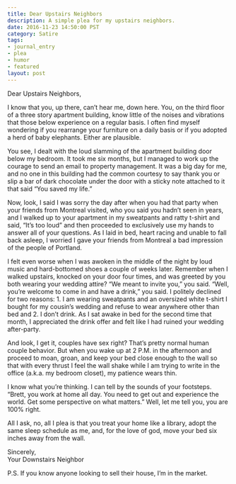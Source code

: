```yaml
---
title: Dear Upstairs Neighbors
description: A simple plea for my upstairs neighbors.
date: 2016-11-23 14:50:00 PST
category: Satire
tags:
- journal_entry
- plea
- humor
- featured
layout: post
---
```


Dear Upstairs Neighbors,

I know that you, up there, can’t hear me, down here. You, on the third floor of a three story apartment building, know little of the noises and vibrations that those below experience on a regular basis. I often find myself wondering if you rearrange your furniture on a daily basis or if you adopted a herd of baby elephants. Either are plausible.

You see, I dealt with the loud slamming of the apartment building door below my bedroom. It took me six months, but I managed to work up the courage to send an email to property management. It was a big day for me, and no one in this building had the common courtesy to say thank you or slip a bar of dark chocolate under the door with a sticky note attached to it that said “You saved my life.”

Now, look, I said I was sorry the day after when you had that party when your friends from Montreal visited, who you said you hadn’t seen in years, and I walked up to your apartment in my sweatpants and ratty t-shirt and said, “It’s too loud” and then proceeded to exclusively use my hands to answer all of your questions. As I laid in bed, heart racing and unable to fall back asleep, I worried I gave your friends from Montreal a bad impression of the people of Portland.

I felt even worse when I was awoken in the middle of the night by loud music and hard-bottomed shoes a couple of weeks later. Remember when I walked upstairs, knocked on your door four times, and was greeted by you both wearing your wedding attire? “We meant to invite you,” you said. “Well, you’re welcome to come in and have a drink,” you said. I politely declined for two reasons: 1. I am wearing sweatpants and an oversized white t-shirt I bought for my cousin’s wedding and refuse to wear anywhere other than bed and 2. I don’t drink. As I sat awake in bed for the second time that month, I appreciated the drink offer and felt like I had ruined your wedding after-party.

And look, I get it, couples have sex right? That’s pretty normal human couple behavior. But when you wake up at 2 P.M. in the afternoon and proceed to moan, groan, and keep your bed close enough to the wall so that with every thrust I feel the wall shake while I am trying to write in the office (a.k.a. my bedroom closet), my patience wears thin.

I know what you’re thinking. I can tell by the sounds of your footsteps. “Brett, you work at home all day. You need to get out and experience the world. Get some perspective on what matters.” Well, let me tell you, you are 100% right.

All I ask, no, all I plea is that you treat your home like a library, adopt the same sleep schedule as me, and, for the love of god, move your bed six inches away from the wall.

Sincerely,  
Your Downstairs Neighbor

P.S. If you know anyone looking to sell their house, I’m in the market.